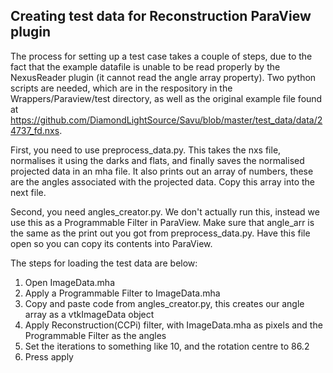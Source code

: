 ## Creating test data for Reconstruction ParaView plugin

The process for setting up a test case takes a couple of steps, due to the fact that 
the example datafile is unable to be read properly by the NexusReader plugin (it cannot 
read the angle array property). Two python scripts are needed, which are in the respository 
in the Wrappers/Paraview/test directory, as well as the original example file found at 
https://github.com/DiamondLightSource/Savu/blob/master/test_data/data/24737_fd.nxs.

First, you need to use preprocess_data.py. This takes the nxs file, normalises it using 
the darks and flats, and finally saves the normalised projected data in an mha file. It also 
prints out an array of numbers, these are the angles associated with the projected data. Copy 
this array into the next file.

Second, you need angles_creator.py. We don't actually run this, instead we use this as 
a Programmable Filter in ParaView. Make sure that angle_arr is the same as the print out 
you got from preprocess_data.py. Have this file open so you can copy its contents into 
ParaView.

The steps for loading the test data are below:

1. Open ImageData.mha
2. Apply a Programmable Filter to ImageData.mha
3. Copy and paste code from angles\_creator.py, this creates our angle array as a vtkImageData object
4. Apply Reconstruction(CCPi) filter, with ImageData.mha as pixels and the Programmable Filter 
as the angles
5. Set the iterations to something like 10, and the rotation centre to 86.2
6. Press apply